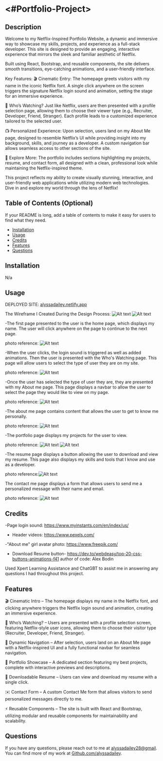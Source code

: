 # <#Portfolio-Project>

## Description
Welcome to my Netflix-Inspired Portfolio Website, a dynamic and immersive way to showcase my skills, projects, and experience as a full-stack developer. This site is designed to provide an engaging, interactive experience that mirrors the sleek and familiar aesthetic of Netflix.

Built using React, Bootstrap, and reusable components, the site delivers smooth transitions, eye-catching animations, and a user-friendly interface.

Key Features:
🎬 Cinematic Entry: The homepage greets visitors with my name in the iconic Netflix font. A single click anywhere on the screen triggers the signature Netflix login sound and animation, setting the stage for an immersive experience.

👤 Who’s Watching? Just like Netflix, users are then presented with a profile selection page, allowing them to choose their viewer type (e.g., Recruiter, Developer, Friend, Stranger). Each profile leads to a customized experience tailored to the selected user.

📺 Personalized Experience: Upon selection, users land on my About Me page, designed to resemble Netflix’s UI while providing insight into my background, skills, and journey as a developer. A custom navigation bar allows seamless access to other sections of the site.

🚀 Explore More: The portfolio includes sections highlighting my projects, resume, and contact form, all designed with a clean, professional look while maintaining the Netflix-inspired theme.

This project reflects my ability to create visually stunning, interactive, and user-friendly web applications while utilizing modern web technologies. Dive in and explore my world through the lens of Netflix!



## Table of Contents (Optional)

If your README is long, add a table of contents to make it easy for users to find what they need.

- [Installation](#installation)
- [Usage](#usage)
- [Credits](#credits)
- [Features](#features)
- [Questions](#questions)

## Installation

N/a

## Usage

DEPLOYED SITE: [alyssadailey.netlify.app](https://alyssadailey.netlify.app/)

The Wireframe I Created During the Design Process: ![Alt text](./vite-project/public/assets/Wireframe-1.png)
![Alt text](./vite-project/public/assets/Wireframe-2.png)

-The first page presented to the user is the home page, which displays my name. The user will click anywhere on the page to continue to the next page.

photo reference: ![Alt text](./vite-project/public/assets/HomePage-SS.png)


-When the user clicks, the login sound is triggered as well as added animations.
Then the user is presented with the Who's Watching page.
This page will allow users to select the type of user they are on my site.

photo reference: ![Alt text](./vite-project/public/assets/WhosWatching-SS.png)


-Once the user has selected the type of user they are, they are presented with my About me page.
This page displays a navbar to allow the user to select the page they would like to view on my page.

photo reference: ![Alt text](./vite-project/public/assets/About-SS-1.png)


-The about me page contains content that allows the user to get to know me personally.

photo reference: ![Alt text](./vite-project/public/assets/About-SS-2.png)


-The portfolio page displays my projects for the user to view.

photo reference: ![Alt text](./vite-project/public/assets/Portfolio-SS-1.png)
 ![Alt text](./vite-project/public/assets/Portfolio-SS-2.png)

-The resume page displays a button allowing the user to download and view my resume. 
This page also displays my skills and tools that I know and use as a developer.

photo reference:![Alt text](./vite-project/public/assets/Resume-SS.png)

The contact me page displays a form that allows users to send me a personalized message with their name and email.

photo reference: ![Alt text](./vite-project/public/assets/Contact-SS.png)


## Credits

-Page login sound: https://www.myinstants.com/en/index/us/

- Header videos: https://www.pexels.com/

-"About me" girl avatar photo: https://www.freepik.com/

- Download Resume button- https://dev.to/webdeasy/top-20-css-buttons-animations-f41  author of code: Alex Bodin

Used Xpert Learning Assistance and ChatGBT to assist me in answering any questions I had throughout this project.


## Features

🎬 Cinematic Intro – The homepage displays my name in the Netflix font, and clicking anywhere triggers the Netflix login sound and animation, creating an immersive experience.

👤 Who’s Watching? – Users are presented with a profile selection screen, featuring Netflix-style user icons, allowing them to choose their visitor type (Recruiter, Developer, Friend, Stranger).

🔗 Dynamic Navigation – After selection, users land on an About Me page with a Netflix-inspired UI and a fully functional navbar for seamless navigation.

💼 Portfolio Showcase – A dedicated section featuring my best projects, complete with interactive previews and descriptions.

📄 Downloadable Resume – Users can view and download my resume with a single click.

✉️ Contact Form – A custom Contact Me form that allows visitors to send personalized messages directly to me.

⚡ Reusable Components – The site is built with React and Bootstrap, utilizing modular and reusable components for maintainability and scalability.

## Questions

If you have any questions, please reach out to me at [alyssadailey28@gmail](mailto:alyssadailey28@gmail).
You can find more of my work at [Github.com/alyssadailey](https://github.com/Github.com/alyssadailey).



